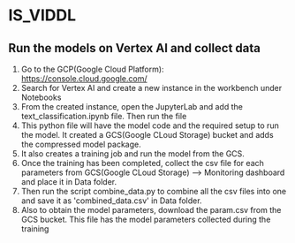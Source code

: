 # IS_VIDDL

## Run the models on Vertex AI and collect data

1. Go to the GCP(Google Cloud Platform): https://console.cloud.google.com/
2. Search for Vertex AI and create a new instance in the workbench under Notebooks
3. From the created instance, open the JupyterLab and add the text_classification.ipynb file. Then run the file
4. This python file will have the model code and the required setup to run the model. It created a GCS(Google CLoud Storage) bucket and adds the compressed model package.
5. It also creates a training job and run the model from the GCS.
6. Once the training has been completed, collect the csv file for each parameters from GCS(Google CLoud Storage) --> Monitoring dashboard and place it in Data folder.
7. Then run the script combine_data.py to combine all the csv files into one and save it as 'combined_data.csv' in Data folder.
8. Also to obtain the model parameters, download the param.csv from the GCS bucket. This file has the model parameters collected during the training
